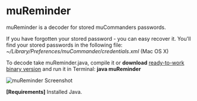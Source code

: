 muReminder
==========

muReminder is a decoder for stored muCommanders passwords.  


If you have forgotten your stored password - you can easy recover it.
You'll find your stored passwords in the following file:  
*~/Library/Preferences/muCommander/credentials.xml* (Mac OS X)  

To decode take muReminder.java, compile it or **download** [ready-to-work binary version](https://bitbucket.org/coocheenin/mureminder/downloads/muReminder.class "muReminder.class") and run it in Terminal: **java muReminder**  

![muReminder Screenshot](http://i28.photobucket.com/albums/c220/keiman2/Screen-muReminder_zps0dc69464.png "")


**[Requirements]** Installed Java.